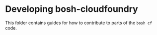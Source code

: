 # Developing bosh-cloudfoundry

This folder contains guides for how to contribute to parts of the `bosh cf` code.
